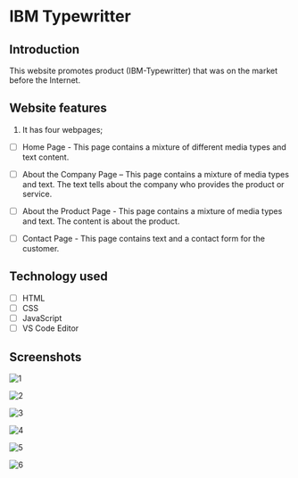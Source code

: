 # IBM Typewritter

## Introduction

This website promotes product (IBM-Typewritter) that was on the market before the Internet.

## Website features  

 1. It has four webpages;
 - [ ] Home Page - This page contains a mixture of different media types and text content.
 - [ ] About the Company Page – This page contains a mixture of media types and text. The text tells about the company who provides the product or service.
 - [ ] About the Product Page - This page contains a mixture of media types and text. The content is about the product.
 - [ ] Contact Page - This page contains text and a contact form for the customer.
 

## Technology used

 - [ ] HTML
 - [ ] CSS
 - [ ] JavaScript
 - [ ] VS Code Editor

## Screenshots

![1](https://user-images.githubusercontent.com/75551627/117322944-73ebf580-ae5c-11eb-94d9-1f71590be8ea.JPG)

![2](https://user-images.githubusercontent.com/75551627/117322964-777f7c80-ae5c-11eb-9fe4-369bd3ecdc7a.JPG)

![3](https://user-images.githubusercontent.com/75551627/117322965-777f7c80-ae5c-11eb-8df3-631b8926c910.JPG)

![4](https://user-images.githubusercontent.com/75551627/117322970-78181300-ae5c-11eb-8eb1-2fdf2e3f5012.JPG)

![5](https://user-images.githubusercontent.com/75551627/117322973-78181300-ae5c-11eb-94e5-029983c32e6d.JPG)

![6](https://user-images.githubusercontent.com/75551627/117322976-78b0a980-ae5c-11eb-81c5-ef1d720bf251.JPG)
